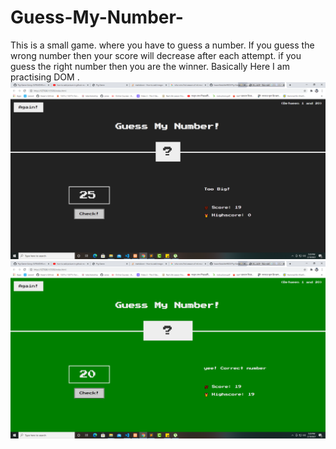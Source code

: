# Guess-My-Number-
This is a small game. where you have to guess a number.  If you guess the wrong number then your score will decrease after each attempt. if you guess the right number then you are the winner. Basically  Here I am practising DOM . 
![](images/initial.png)
![](images/winn.png)
